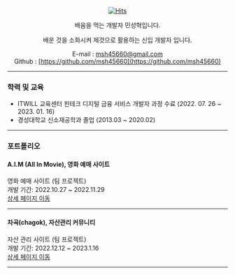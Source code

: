 <div align=center>

[![Hits](https://hits.seeyoufarm.com/api/count/incr/badge.svg?url=https%3A%2F%2Fgithub.com%2Fmsh45660&count_bg=%2379C83D&title_bg=%23555555&icon=&icon_color=%23E7E7E7&title=hits&edge_flat=false)](https://hits.seeyoufarm.com)
   
</div>

<div align=center>

 배움을 먹는 개발자 민성혁입니다.
 </div>
 <div align=center>
 배운 것을 소화시켜 제것으로 활용하는 신입 개발자 입니다.
 
 E-mail : msh45660@gmail.com <br>
 Github : [https://github.com/msh45660](https://github.com/msh45660)
   
 </div>
 
 ****
 
 ### 학력 및 교육
 - ITWILL 교육센터 핀테크 디지털 금융 서비스 개발자 과정 수료 (2022. 07. 26 ~ 2023. 01. 16)
 - 경성대학교 신소재공학과 졸업 (2013.03 ~ 2020.02)

****

### 포트폴리오
#### A.I.M (All In Movie), 영화 예매 사이트 <br>
영화 예매 사이트 (팀 프로젝트) <br>
개발 기간: 2022.10.27 ~ 2022.11.29 <br>
[상세 페이지 이동](https://github.com/msh45660/Semi_Project_AIM/)

****

#### 차곡(chagok), 자산관리 커뮤니티<br>
자산 관리 사이트 (팀 프로젝트) <br>
개발 기간: 2022.12.12 ~ 2023.1.16 <br>
[상세 페이지 이동](https://github.com/msh45660/Final_Project_Team2/)

****

